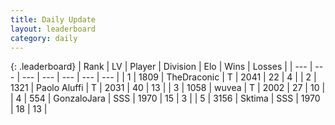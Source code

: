 ```yaml
---
title: Daily Update
layout: leaderboard
category: daily
---
```


{: .leaderboard}
| Rank | LV | Player | Division | Elo | Wins | Losses |
| --- | --- | --- | --- | --- | --- | --- |
| <span data-change="0">1</span> | 1809 | <span title="ID: 544310">TheDraconic</span> | T | <span data-change="-14">2041</span> | <span data-change="2">22</span> | <span data-change="2">4</span> |
| <span data-change="1">2</span> | 1321 | <span title="ID: 512212">Paolo Aluffi</span> | T | <span data-change="28">2031</span> | <span data-change="4">40</span> | <span data-change="0">13</span> |
| <span data-change="1">3</span> | 1058 | <span title="ID: 740957">wuvea</span> | T | <span data-change="0">2002</span> | <span data-change="0">27</span> | <span data-change="0">10</span> |
| <span data-change="1">4</span> | 554 | <span title="ID: 650626">GonzaloJara</span> | SSS | <span data-change="-2">1970</span> | <span data-change="0">15</span> | <span data-change="1">3</span> |
| <span data-change="9">5</span> | 3156 | <span title="ID: 353063">Sktima</span> | SSS | <span data-change="89">1970</span> | <span data-change="15">18</span> | <span data-change="7">13</span> |